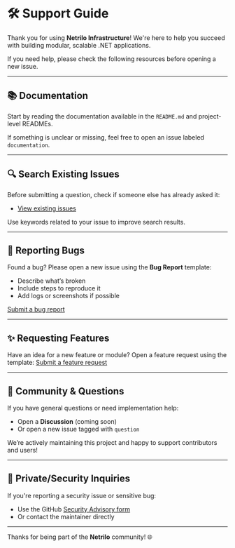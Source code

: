 # 🛠️ Support Guide

Thank you for using **Netrilo Infrastructure**! We're here to help you succeed with building modular, scalable .NET applications.

If you need help, please check the following resources before opening a new issue.

---

## 📚 Documentation

Start by reading the documentation available in the `README.md` and project-level READMEs.

If something is unclear or missing, feel free to open an issue labeled `documentation`.

---

## 🔍 Search Existing Issues

Before submitting a question, check if someone else has already asked it:

- [View existing issues](https://github.com/raminesfahani/Netrilo_Infrastructure/issues)

Use keywords related to your issue to improve search results.

---

## 🐞 Reporting Bugs

Found a bug? Please open a new issue using the **Bug Report** template:
- Describe what’s broken
- Include steps to reproduce it
- Add logs or screenshots if possible

[Submit a bug report](https://github.com/raminesfahani/Netrilo_Infrastructure/issues/new?template=bug_report.md)

---

## ✨ Requesting Features

Have an idea for a new feature or module? Open a feature request using the template:
[Submit a feature request](https://github.com/raminesfahani/Netrilo_Infrastructure/issues/new?template=feature_request.md)

---

## 💬 Community & Questions

If you have general questions or need implementation help:
- Open a **Discussion** (coming soon)
- Or open a new issue tagged with `question`

We’re actively maintaining this project and happy to support contributors and users!

---

## 📧 Private/Security Inquiries

If you're reporting a security issue or sensitive bug:
- Use the GitHub [Security Advisory form](https://github.com/raminesfahani/Netrilo_Infrastructure/security/advisories)
- Or contact the maintainer directly

---

Thanks for being part of the **Netrilo** community! 🌐
